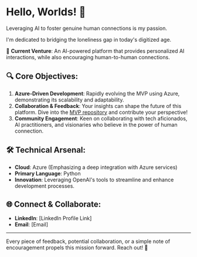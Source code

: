 # Hello, Worlds! 👋

Leveraging AI to foster genuine human connections is my passion. 

I'm dedicated to bridging the loneliness gap in today's digitized age.

🚀 **Current Venture**: An AI-powered platform that provides personalized AI interactions, while also encouraging human-to-human connections.

## 🔍 Core Objectives:

1. **Azure-Driven Development**: Rapidly evolving the MVP using Azure, demonstrating its scalability and adaptability.
2. **Collaboration & Feedback**: Your insights can shape the future of this platform. Dive into the [MVP repository](link-to-the-repo) and contribute your perspective!
3. **Community Engagement**: Keen on collaborating with tech aficionados, AI practitioners, and visionaries who believe in the power of human connection.

## 🛠 Technical Arsenal:

- **Cloud**: Azure (Emphasizing a deep integration with Azure services)
- **Primary Language**: Python
- **Innovation**: Leveraging OpenAI's tools to streamline and enhance development processes.

## 🌐 Connect & Collaborate:

- **LinkedIn**: [LinkedIn Profile Link]
- **Email**: [Email]

---

Every piece of feedback, potential collaboration, or a simple note of encouragement propels this mission forward. Reach out! 🌟
